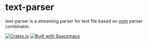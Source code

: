 
# text-parser

text-parser is a streaming parser for text file based on [nom](https://github.com/Geal/nom) parser combinator.

[![Crates.io](https://img.shields.io/crates/v/gchemol-parser)](https://crates.io/crates/gchemol-parser)
[![Built with Spacemacs](https://cdn.rawgit.com/syl20bnr/spacemacs/442d025779da2f62fc86c2082703697714db6514/assets/spacemacs-badge.svg)](http://spacemacs.org)

